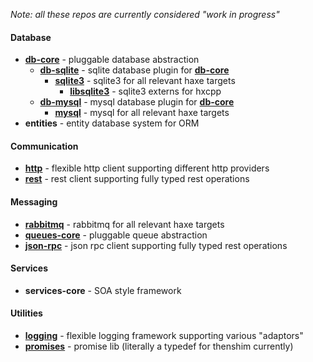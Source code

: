 _Note: all these repos are currently considered "work in progress"_

<h4>Database</h4>



- [__db-core__](https://github.com/core-haxe/db-core) - pluggable database abstraction
  - [__db-sqlite__](https://github.com/core-haxe/db-sqlite) - sqlite database plugin for [__db-core__](https://github.com/core-haxe/db-core)
    - [__sqlite3__](https://github.com/core-haxe/sqlite3) - sqlite3 for all relevant haxe targets
      - [__libsqlite3__](https://github.com/core-haxe/libsqlite3) - sqlite3 externs for hxcpp
  - [__db-mysql__](https://github.com/core-haxe/db-mysql) - mysql database plugin for [__db-core__](https://github.com/core-haxe/db-core)
    - [__mysql__](https://github.com/core-haxe/mysql) - mysql for all relevant haxe targets
- __entities__ - entity database system for ORM

<h4>Communication</h4>

- [__http__](https://github.com/core-haxe/http) - flexible http client supporting different http providers
- [__rest__](https://github.com/core-haxe/rest) - rest client supporting fully typed rest operations

<h4>Messaging</h4>

- [__rabbitmq__](https://github.com/core-haxe/rabbitmq) - rabbitmq for all relevant haxe targets
- [__queues-core__](https://github.com/core-haxe/queues-core) - pluggable queue abstraction
- [__json-rpc__](https://github.com/core-haxe/json-rpc) - json rpc client supporting fully typed rest operations

<h4>Services</h4>

- __services-core__ - SOA style framework

<h4>Utilities</h4>

- [__logging__](https://github.com/core-haxe/logging) - flexible logging framework supporting various "adaptors"
- [__promises__](https://github.com/core-haxe/promises) - promise lib (literally a typedef for thenshim currently)
